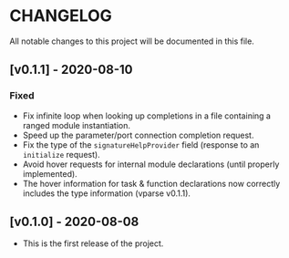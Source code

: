 # CHANGELOG

All notable changes to this project will be documented in this file.

## [v0.1.1] - 2020-08-10

### Fixed

- Fix infinite loop when looking up completions in a file containing a ranged
  module instantiation.
- Speed up the parameter/port connection completion request.
- Fix the type of the `signatureHelpProvider` field (response to an `initialize`
  request).
- Avoid hover requests for internal module declarations (until properly
  implemented).
- The hover information for task & function declarations now correctly includes
  the type information (vparse v0.1.1).

## [v0.1.0] - 2020-08-08

- This is the first release of the project.
